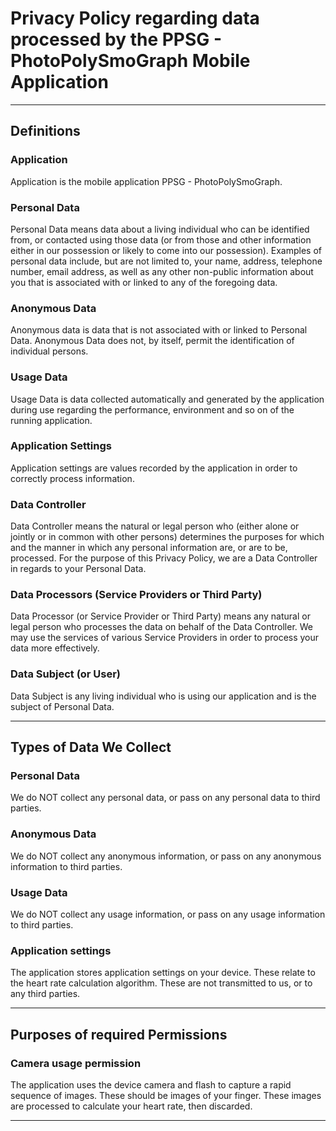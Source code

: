 # Privacy Policy regarding data processed by the PPSG - PhotoPolySmoGraph Mobile Application
---

## Definitions

### Application

Application is the mobile application PPSG - PhotoPolySmoGraph.

### Personal Data

Personal Data means data about a living individual who can be identified from, or contacted using those data (or from those and other information either in our possession or likely to come into our possession). Examples of personal data include, but are not limited to, your name, address, telephone number, email address, as well as any other non-public information about you that is associated with or linked to any of the foregoing data.

### Anonymous Data

Anonymous data is data that is not associated with or linked to Personal Data. Anonymous Data does not, by itself, permit the identification of individual persons.

### Usage Data

Usage Data is data collected automatically and generated by the application during use regarding the performance, environment and so on of the running application.

### Application Settings

Application settings are values recorded by the application in order to correctly process information.

### Data Controller

Data Controller means the natural or legal person who (either alone or jointly or in common with other persons) determines the purposes for which and the manner in which any personal information are, or are to be, processed. For the purpose of this Privacy Policy, we are a Data Controller in regards to your Personal Data.

### Data Processors (Service Providers or Third Party)

Data Processor (or Service Provider or Third Party) means any natural or legal person who processes the data on behalf of the Data Controller. We may use the services of various Service Providers in order to process your data more effectively.

### Data Subject (or User)
Data Subject is any living individual who is using our application and is the subject of Personal Data.

---

## Types of Data We Collect

### Personal Data

We do NOT collect any personal data, or pass on any personal data to third parties.

### Anonymous Data

We do NOT collect any anonymous information, or pass on any anonymous information to third parties.

### Usage Data

We do NOT collect any usage information, or pass on any usage information to third parties. 

### Application settings

The application stores application settings on your device. These relate to the heart rate calculation algorithm. These are not transmitted to us, or to any third parties. 

---

## Purposes of required Permissions

### Camera usage permission

The application uses the device camera and flash to capture a rapid sequence of images. These should be images of your finger. These images are processed to calculate your heart rate, then discarded. 

---
